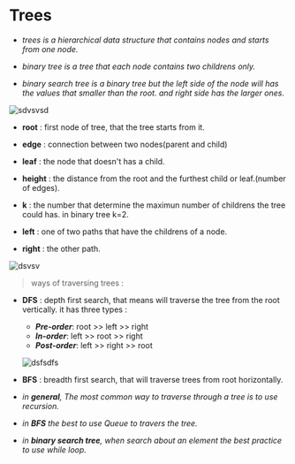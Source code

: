 # Trees 



* *trees is a hierarchical data structure that contains nodes and starts from one node.*

* *binary tree is a tree that each node contains two childrens only.*

* *binary search tree is a binary tree but the left side of the node will has the values that smaller than the root. and right side has the larger ones.*

![sdvsvsd](https://cdn.guru99.com/images/1/020820_0600_BinarySearc1.png)

* **root** : first node of tree, that the tree starts from it.

* **edge** : connection between two nodes(parent and child)

* **leaf** : the node that doesn't has a child.

* **height** : the distance from the root and the furthest child or leaf.(number of edges).

* **k** : the number that determine the maximun number of childrens the tree could has. in binary tree k=2.

* **left** : one of two paths that have the childrens of a node.

* **right** : the other path.

![dsvsv](https://codefellows.github.io/common_curriculum/data_structures_and_algorithms/Code_401/class-15/resources/images/BinaryTree1.PNG)

>  ways of traversing trees :

  * **DFS** : depth first search, that means will traverse the tree from the root vertically. it has three types :

    * ***Pre-order***: root >> left >> right
    * ***In-order***: left >> root >> right
    * ***Post-order***: left >> right >> root

    ![dsfsdfs](https://www.qualitestgroup.com/images/howto/DOMTree_HowTo.png)

  * **BFS** : breadth first search, that will traverse trees from root horizontally.

* *in **general**, The most common way to traverse through a tree is to use recursion.*

* *in **BFS** the best to use Queue to travers the tree.*

* *in **binary search tree**, when search about an element the best practice to use while loop.*
